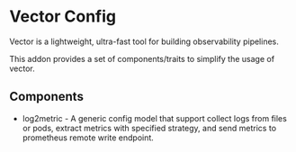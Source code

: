 # Vector Config

Vector is a lightweight, ultra-fast tool for building observability pipelines.

This addon provides a set of components/traits to simplify the usage of vector.

## Components

- log2metric - A generic config model that support collect logs from files or pods, extract metrics with specified strategy, and send metrics to prometheus remote write endpoint.
